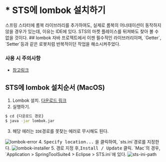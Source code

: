 # * STS에 lombok 설치하기
<Author name="Hidekuma"/>
스프링 스타터에 롬복 라이브러리를 추가하여도, 실제로 롬복의 어너테이션이 동작하지 않을 경우가 있는데, 이유는 IDE에 있다. STS의 마켓 플레이스를 뒤져봐도 찾아 볼 수 없을 것이다.
## lombok
자바 프로젝트에서 이젠 필수적인 라이브러리이며, `Getter`, `Setter`등과 같은 로봇처럼 반복적이던 작업을 해소시켜주었다. 

### 사용 시 주의사항
- [참고링크](http://kwonnam.pe.kr/wiki/java/lombok/pitfall)

## STS에 lombok 설치순서 (MacOS)
1. Lombok 설치. [다운로드 링크](https://projectlombok.org/download.html)
2. 실행하기.
```bash
$ cd {다운로드 경로}
$ java -jar lombok.jar
```
3. 해당 에러는 `IDE`경로를 못찾는 에러로 무시해도 된다.
<img :src="$withBase('/sts-with-lombok/lombok-error.png')" alt="lombok-error">
4. <kbd>Specify location...</kbd> 을 클릭하여, `sts.ini`경로를 지정한다.
<img :src="$withBase('/sts-with-lombok/lombok-installer.png')" alt="lombok-installer">
5. 경로 지정 후,<kbd>Install / Update</kbd> 클릭. `Mac`의 경우, `Application > SpringToolSuite4 > Eclipse > STS.ini`에 있다.
<img :src="$withBase('/sts-with-lombok/sts-ini-path.png')" alt="sts-ini-path">
